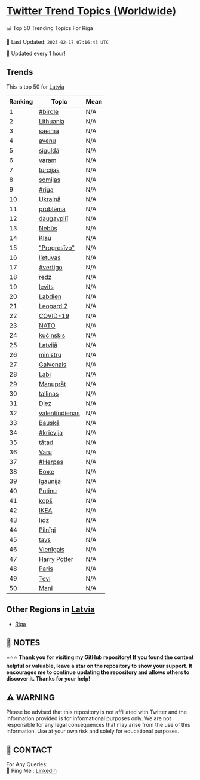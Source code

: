 [Twitter Trend Topics (Worldwide)](https://github.com/ErcinDedeoglu/Twitter-Trend-Topics)
==========


📊 Top 50 Trending Topics For Riga

📆 Last Updated: `2023-02-17 07:16:43 UTC`

🔧 Updated every 1 hour!


## Trends

This is top 50 for [Latvia](</Latvia>)

| Ranking | Topic | Mean |
| ------- | ------------ | ------------ |
| 1 | [#birdle](http://twitter.com/search?q=%23birdle) | N/A |
| 2 | [Lithuania](http://twitter.com/search?q=Lithuania) | N/A |
| 3 | [saeimā](http://twitter.com/search?q=saeim%c4%81) | N/A |
| 4 | [avenu](http://twitter.com/search?q=avenu) | N/A |
| 5 | [siguldā](http://twitter.com/search?q=siguld%c4%81) | N/A |
| 6 | [varam](http://twitter.com/search?q=varam) | N/A |
| 7 | [turcijas](http://twitter.com/search?q=turcijas) | N/A |
| 8 | [somijas](http://twitter.com/search?q=somijas) | N/A |
| 9 | [#riga](http://twitter.com/search?q=%23riga) | N/A |
| 10 | [Ukrainā](http://twitter.com/search?q=Ukrain%c4%81) | N/A |
| 11 | [problēma](http://twitter.com/search?q=probl%c4%93ma) | N/A |
| 12 | [daugavpilī](http://twitter.com/search?q=daugavpil%c4%ab) | N/A |
| 13 | [Nebūs](http://twitter.com/search?q=Neb%c5%abs) | N/A |
| 14 | [Klau](http://twitter.com/search?q=Klau) | N/A |
| 15 | ["Progresīvo"](http://twitter.com/search?q=%22Progres%c4%abvo%22) | N/A |
| 16 | [lietuvas](http://twitter.com/search?q=lietuvas) | N/A |
| 17 | [#vertigo](http://twitter.com/search?q=%23vertigo) | N/A |
| 18 | [redz](http://twitter.com/search?q=redz) | N/A |
| 19 | [levits](http://twitter.com/search?q=levits) | N/A |
| 20 | [Labdien](http://twitter.com/search?q=Labdien) | N/A |
| 21 | [Leopard 2](http://twitter.com/search?q=Leopard+2) | N/A |
| 22 | [COVID-19](http://twitter.com/search?q=COVID-19) | N/A |
| 23 | [NATO](http://twitter.com/search?q=NATO) | N/A |
| 24 | [kučinskis](http://twitter.com/search?q=ku%c4%8dinskis) | N/A |
| 25 | [Latvijā](http://twitter.com/search?q=Latvij%c4%81) | N/A |
| 26 | [ministru](http://twitter.com/search?q=ministru) | N/A |
| 27 | [Galvenais](http://twitter.com/search?q=Galvenais) | N/A |
| 28 | [Labi](http://twitter.com/search?q=Labi) | N/A |
| 29 | [Manuprāt](http://twitter.com/search?q=Manupr%c4%81t) | N/A |
| 30 | [tallinas](http://twitter.com/search?q=tallinas) | N/A |
| 31 | [Diez](http://twitter.com/search?q=Diez) | N/A |
| 32 | [valentīndienas](http://twitter.com/search?q=valent%c4%abndienas) | N/A |
| 33 | [Bauskā](http://twitter.com/search?q=Bausk%c4%81) | N/A |
| 34 | [#krievija](http://twitter.com/search?q=%23krievija) | N/A |
| 35 | [tātad](http://twitter.com/search?q=t%c4%81tad) | N/A |
| 36 | [Varu](http://twitter.com/search?q=Varu) | N/A |
| 37 | [#Herpes](http://twitter.com/search?q=%23Herpes) | N/A |
| 38 | [Боже](http://twitter.com/search?q=%d0%91%d0%be%d0%b6%d0%b5) | N/A |
| 39 | [Igaunijā](http://twitter.com/search?q=Igaunij%c4%81) | N/A |
| 40 | [Putinu](http://twitter.com/search?q=Putinu) | N/A |
| 41 | [kopš](http://twitter.com/search?q=kop%c5%a1) | N/A |
| 42 | [IKEA](http://twitter.com/search?q=IKEA) | N/A |
| 43 | [līdz](http://twitter.com/search?q=l%c4%abdz) | N/A |
| 44 | [Pilnīgi](http://twitter.com/search?q=Piln%c4%abgi) | N/A |
| 45 | [tavs](http://twitter.com/search?q=tavs) | N/A |
| 46 | [Vienīgais](http://twitter.com/search?q=Vien%c4%abgais) | N/A |
| 47 | [Harry Potter](http://twitter.com/search?q=Harry+Potter) | N/A |
| 48 | [Paris](http://twitter.com/search?q=Paris) | N/A |
| 49 | [Tevi](http://twitter.com/search?q=Tevi) | N/A |
| 50 | [Mani](http://twitter.com/search?q=Mani) | N/A |



## Other Regions in [Latvia](</Latvia>)

* [Riga](</Latvia/Riga.md>)



## 📝 NOTES

⭐⭐⭐ **Thank you for visiting my GitHub repository! If you found the content helpful or valuable, leave a star on the repository to show your support. It encourages me to continue updating the repository and allows others to discover it. Thanks for your help!**


## ⚠️ WARNING

Please be advised that this repository is not affiliated with Twitter and the information provided is for informational purposes only. We are not responsible for any legal consequences that may arise from the use of this information. Use at your own risk and solely for educational purposes.


## 📨 CONTACT

 For Any Queries:  
            🏓 Ping Me : [LinkedIn](https://www.linkedin.com/in/ercindedeoglu/)
